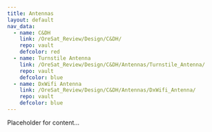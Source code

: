 ```yaml
---
title: Antennas
layout: default
nav_data:
  - name: C&DH
    link: /OreSat_Review/Design/C&DH/
    repo: vault
    defcolor: red
  - name: Turnstile Antenna
    link: /OreSat_Review/Design/C&DH/Antennas/Turnstile_Antenna/
    repo: vault
    defcolor: blue
  - name: DxWifi Antenna
    link: /OreSat_Review/Design/C&DH/Antennas/DxWifi_Antenna/
    repo: vault
    defcolor: blue
---
```



Placeholder for content...
